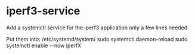 # iperf3-service
Add a systemctl service for the iperf3 application
only a few lines needed.

Put them into:
/etc/systemd/system/
sudo systemctl daemon-reload
sudo systemctl enable --now iperfX
